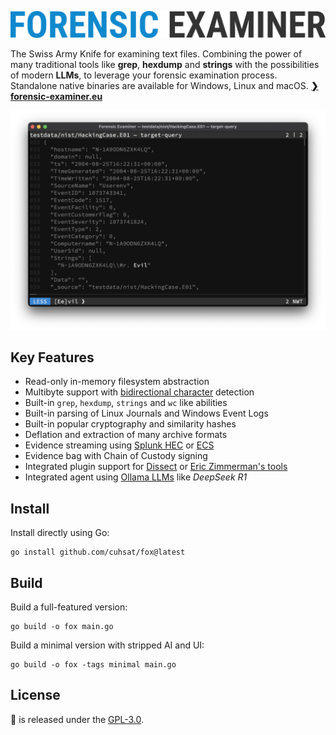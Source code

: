 ![](docs/images/title.png "Forensic Examiner")

The Swiss Army Knife for examining text files. Combining the power of many traditional tools like **grep**, **hexdump** and **strings** with the possibilities of modern **LLMs**, to leverage your forensic examination process. Standalone native binaries are available for Windows, Linux and macOS. **[❯ forensic-examiner.eu](https://forensic-examiner.eu)**

![](docs/images/ui.png)

## Key Features
* Read-only in-memory filesystem abstraction
* Multibyte support with [bidirectional character](https://nvd.nist.gov/vuln/detail/CVE-2021-42574) detection
* Built-in `grep`, `hexdump`, `strings` and `wc` like abilities
* Built-in parsing of Linux Journals and Windows Event Logs
* Built-in popular cryptography and similarity hashes
* Deflation and extraction of many archive formats
* Evidence streaming using [Splunk HEC](https://docs.splunk.com/Documentation/Splunk/latest/RESTREF/RESTinput) or [ECS](https://www.elastic.co/docs/reference/ecs)
* Evidence bag with Chain of Custody signing
* Integrated plugin support for [Dissect](https://docs.dissect.tools) or [Eric Zimmerman's tools](https://ericzimmerman.github.io/)
* Integrated agent using [Ollama LLMs](https://ollama.com/search) like *DeepSeek R1*

## Install
Install directly using Go:
```console
go install github.com/cuhsat/fox@latest
```

## Build
Build a full-featured version:
```console
go build -o fox main.go
```

Build a minimal version with stripped AI and UI:
```console
go build -o fox -tags minimal main.go
```

## License
🦊 is released under the [GPL-3.0](LICENSE.md).
